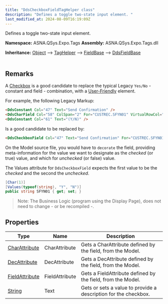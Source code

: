 ```yaml
---
title: "DdsCheckboxFieldTagHelper class"
description: "Defines a toggle two-state input element. "
last_modified_at: 2024-08-09T16:19:09Z
---
```


Defines a toggle two-state input element.

**Namespace:** ASNA.QSys.Expo.Tags
**Assembly:** ASNA.QSys.Expo.Tags.dll

**Inheritance:** [Object](https://docs.microsoft.com/en-us/dotnet/api/system.object) --> [TagHelper](https://learn.microsoft.com/en-us/dotnet/api/microsoft.aspnetcore.razor.taghelpers.taghelper?view=aspnetcore-8.0) --> [FieldBase](/reference/expo/qsys-expo-tags/field-base.html) --> [DdsFieldBase](/reference/expo/qsys-expo-tags/dds-field-base.html)
<br>
<br>

## Remarks

A [Checkbox](https://developer.mozilla.org/en-US/docs/Web/HTML/Element/Input/checkbox) is a good candidate to replace the typical Legacy `Yes/No` - constant and field - combination, with a [User-Friendly](https://www.merriam-webster.com/dictionary/user-friendly) element.

For example, the following Legacy Markup:

```html
<DdsConstant Col="47" Text="Send Confirmation" />
<DdsCharField Col="58" ColSpan="2" For="CUSTREC.SFYN01" VirtualRowCol="18,27" />
<DdsConstant Col="61" Text="(Y/N)" />
```

Is a good candidate to be replaced by:

```html
<DdsCheckboxField Col="47" Text="Send Confirmation" For="CUSTREC.SFYN01" VirtualRowCol="18,27" />
```

On the Model source file, you would have to `decorate` the field, providing meta-information for the value we want to designate as the *checked* (or true) value, and which for *unchecked* (or false) value.

The Values attribute for `DdsCheckboxField` expects the first value to be the *checked* and the second the *unchecked*.

```cs
[Char(1)]
[Values(typeof(string), "Y", "N")]
public string SFYN01 { get; set; }
```

>Note: The Business Logic (program using the Display Page), does not need to change - or be recompiled -.

## Properties

| Type | Name | Description
| --- | --- | --- 
| [CharAttribute](/reference/expo/qsys-expo-model/char-attribute.html) | CharAttribute | Gets a CharAttribute defined by the field, from the Model. |
| [DecAttribute](/reference/expo/qsys-expo-model/dec-attribute.html) | DecAttribute | Gets a DecAttribute defined by the field, from the Model. |
| [FieldAttribute](/reference/expo/qsys-expo-model/field-attribute.html) | FieldAttribute | Gets a FieldAttribute defined by the field, from the Model. |
| [String](https://learn.microsoft.com/en-us/dotnet/api/system.string?view=net-8.0) | Text | Gets or sets a value to provide a description for the checkbox. |
